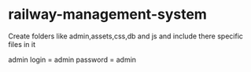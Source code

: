 # railway-management-system
Create folders like admin,assets,css,db and js  and include there specific files in it


admin login = admin
password = admin
